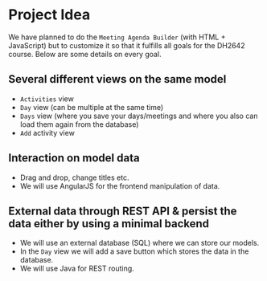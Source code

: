 # Project Idea

We have planned to do the `Meeting Agenda Builder` (with HTML + JavaScript) but to customize it so that it fulfills all goals for the DH2642 course. Below are some details on every goal.

## Several different views on the same model
* `Activities` view
* `Day` view (can be multiple at the same time)
* `Days` view (where you save your days/meetings and where you also can load them again from the database)
* `Add` activity view

## Interaction on model data
* Drag and drop, change titles etc.
* We will use AngularJS for the frontend manipulation of data.

## External data through REST API & persist the data either by using a minimal backend
* We will use an external database (SQL) where we can store our models.
* In the `Day` view we will add a save button which stores the data in the database.
* We will use Java for REST routing.
